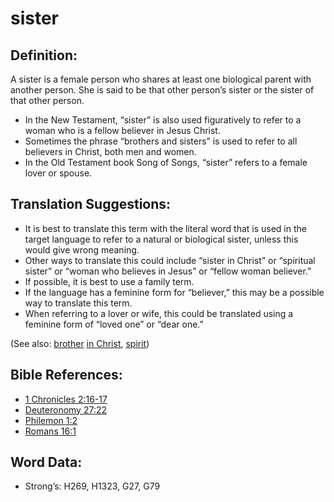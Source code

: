 # sister

## Definition:

A sister is a female person who shares at least one biological parent with another person. She is said to be that other person’s sister or the sister of that other person.

* In the New Testament, “sister” is also used figuratively to refer to a woman who is a fellow believer in Jesus Christ.
* Sometimes the phrase “brothers and sisters” is used to refer to all believers in Christ, both men and women.
* In the Old Testament book Song of Songs, “sister” refers to a female lover or spouse.

## Translation Suggestions:

* It is best to translate this term with the literal word that is used in the target language to refer to a natural or biological sister, unless this would give wrong meaning.
* Other ways to translate this could include “sister in Christ” or “spiritual sister” or “woman who believes in Jesus” or “fellow woman believer.”
* If possible, it is best to use a family term.
* If the language has a feminine form for “believer,” this may be a possible way to translate this term.
* When referring to a lover or wife, this could be translated using a feminine form of “loved one” or “dear one.”

(See also: [brother](../kt/brother.md) [in Christ](../kt/inchrist.md), [spirit](../kt/spirit.md))

## Bible References:

* [1 Chronicles 2:16-17](rc://en/tn/help/1ch/02/16)
* [Deuteronomy 27:22](rc://en/tn/help/deu/27/22)
* [Philemon 1:2](rc://en/tn/help/phm/01/02)
* [Romans 16:1](rc://en/tn/help/rom/16/01)

## Word Data:

* Strong’s: H269, H1323, G27, G79
